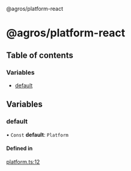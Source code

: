 @agros/platform-react

# @agros/platform-react

## Table of contents

### Variables

- [default](index.md#default)

## Variables

### <a id="default" name="default"></a> default

• `Const` **default**: `Platform`

#### Defined in

[platform.ts:12](https://github.com/agrosjs/agros/blob/c8f2da2/packages/agros-platform-react/src/platform.ts#L12)
